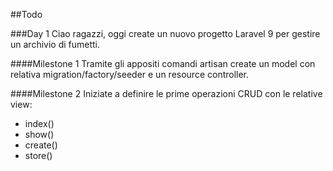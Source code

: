 ##Todo

###Day 1
Ciao ragazzi,
oggi create un nuovo progetto Laravel 9 per gestire un archivio di fumetti.

####Milestone 1
Tramite gli appositi comandi artisan create un model con relativa migration/factory/seeder e un resource controller.

####Milestone 2
Iniziate a definire le prime operazioni CRUD con le relative view:

- index()
- show()
- create()
- store()
